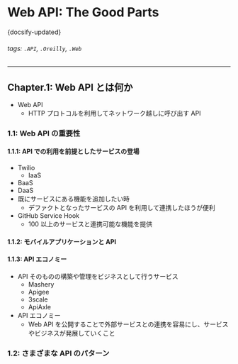 # Web API: The Good Parts

{docsify-updated}

###### tags: `.API`, `.Oreilly`, `.Web`

---

## Chapter.1: Web API とは何か

- Web API
  - HTTP プロトコルを利用してネットワーク越しに呼び出す API

### 1.1: Web API の重要性

#### 1.1.1: API での利用を前提としたサービスの登場

- Twilio
  - IaaS
- BaaS
- DaaS
- 既にサービスにある機能を追加したい時
  - デファクトとなったサービスの API を利用して連携したほうが便利
- GitHub Service Hook
  - 100 以上のサービスと連携可能な機能を提供

#### 1.1.2: モバイルアプリケーションと API

#### 1.1.3: API エコノミー

- API そのものの構築や管理をビジネスとして行うサービス
  - Mashery
  - Apigee
  - 3scale
  - ApiAxle
- API エコノミー
  - Web API を公開することで外部サービスとの連携を容易にし、サービスやビジネスが発展していくこと

### 1.2: さまざまな API のパターン

